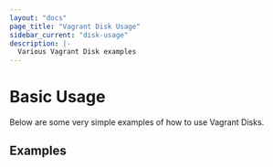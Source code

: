 ```yaml
---
layout: "docs"
page_title: "Vagrant Disk Usage"
sidebar_current: "disk-usage"
description: |-
  Various Vagrant Disk examples
---
```


# Basic Usage

Below are some very simple examples of how to use Vagrant Disks.

## Examples
